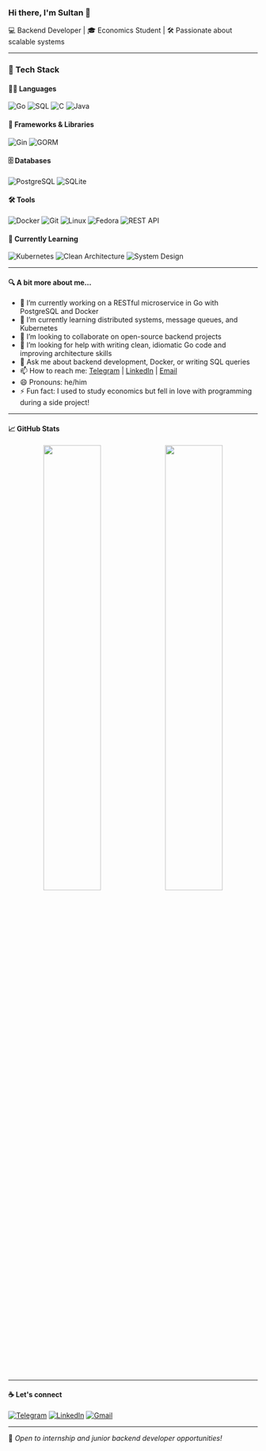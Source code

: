 ### Hi there, I'm Sultan 👋

💻 Backend Developer | 🎓 Economics Student | 🛠️ Passionate about scalable systems

---

### 🚀 Tech Stack

#### 🧑‍💻 Languages
![Go](https://img.shields.io/badge/Go-00ADD8?style=for-the-badge&logo=go&logoColor=white)
![SQL](https://img.shields.io/badge/SQL-4479A1?style=for-the-badge&logo=mysql&logoColor=white)
![C](https://img.shields.io/badge/C-00599C?style=for-the-badge&logo=c&logoColor=white)
![Java](https://img.shields.io/badge/Java-007396?style=for-the-badge&logo=openjdk&logoColor=white)

#### 🧰 Frameworks & Libraries
![Gin](https://img.shields.io/badge/Gin-F00?style=for-the-badge&logo=go&logoColor=white)
![GORM](https://img.shields.io/badge/GORM-00ADD8?style=for-the-badge&logo=go&logoColor=white)

#### 🗄️ Databases
![PostgreSQL](https://img.shields.io/badge/PostgreSQL-4169E1?style=for-the-badge&logo=postgresql&logoColor=white)
![SQLite](https://img.shields.io/badge/SQLite-003B57?style=for-the-badge&logo=sqlite&logoColor=white)

#### 🛠️ Tools
![Docker](https://img.shields.io/badge/Docker-2496ED?style=for-the-badge&logo=docker&logoColor=white)
![Git](https://img.shields.io/badge/Git-F05032?style=for-the-badge&logo=git&logoColor=white)
![Linux](https://img.shields.io/badge/Linux-FCC624?style=for-the-badge&logo=linux&logoColor=black)
![Fedora](https://img.shields.io/badge/Fedora-51A2DA?style=for-the-badge&logo=fedora&logoColor=white)
![REST API](https://img.shields.io/badge/REST%20API-ff9800?style=for-the-badge&logo=json&logoColor=white)

#### 🌱 Currently Learning
![Kubernetes](https://img.shields.io/badge/Kubernetes-326CE5?style=for-the-badge&logo=kubernetes&logoColor=white)
![Clean Architecture](https://img.shields.io/badge/Clean%20Architecture-6C757D?style=for-the-badge)
![System Design](https://img.shields.io/badge/System%20Design-6C757D?style=for-the-badge)

---

#### 🔍 A bit more about me...

- 🔭 I’m currently working on a RESTful microservice in Go with PostgreSQL and Docker
- 🌱 I’m currently learning distributed systems, message queues, and Kubernetes
- 👯 I’m looking to collaborate on open-source backend projects
- 🤔 I’m looking for help with writing clean, idiomatic Go code and improving architecture skills
- 💬 Ask me about backend development, Docker, or writing SQL queries
- 📫 How to reach me: [Telegram](https://t.me/aasaur) | [LinkedIn](https://www.linkedin.com/in/sultan-djavgashev-702b72256/) | [Email](mailto:sultandjavgashev@gmail.com)
- 😄 Pronouns: he/him
- ⚡ Fun fact: I used to study economics but fell in love with programming during a side project!

---

#### 📈 GitHub Stats

<p align="center">
  <img width="48%" src="https://github-readme-stats.vercel.app/api?username=sultaAann&show_icons=true&theme=tokyonight" />
  <img width="48%" src="https://github-readme-stats.vercel.app/api/top-langs/?username=sultaAann&layout=compact&theme=tokyonight" />
</p>

---

#### ☕ Let's connect

[![Telegram](https://img.shields.io/badge/Telegram-2CA5E0?style=for-the-badge&logo=telegram&logoColor=white)](https://t.me/your_username)
[![LinkedIn](https://img.shields.io/badge/LinkedIn-0A66C2?style=for-the-badge&logo=linkedin&logoColor=white)](https://linkedin.com/in/your-profile)
[![Gmail](https://img.shields.io/badge/Gmail-D14836?style=for-the-badge&logo=gmail&logoColor=white)](mailto:your_email@gmail.com)

---

📝 _Open to internship and junior backend developer opportunities!_
